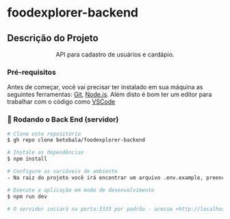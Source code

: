 # foodexplorer-backend

## Descrição do Projeto
<p align="center">API para cadastro de usuários e cardápio.</p>

### Pré-requisitos

Antes de começar, você vai precisar ter instalado em sua máquina as seguintes ferramentas:
[Git](https://git-scm.com), [Node.js](https://nodejs.org/en/). 
Além disto é bom ter um editor para trabalhar com o código como [VSCode](https://code.visualstudio.com/)

### 🎲 Rodando o Back End (servidor)

```bash
# Clone este repositório
$ gh repo clone betobala/foodexplorer-backend

# Instale as dependências
$ npm install

# Configure as variáveis de ambiente
- Na raiz do projeto você irá encontrar um arquivo .env.example, preencha todos os campos e renomeio o arquivo deixando apenas ".env"

# Execute a aplicação em modo de desenvolvimento
$ npm run dev

# O servidor inciará na porta:3333 por padrão - acesse <http://localhost:3333>
```
